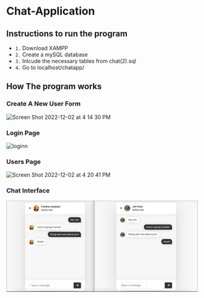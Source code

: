 # Chat-Application
## Instructions to run the program
* `1.` Download XAMPP
* `2.` Create a mySQL database
* `3.` Inlcude the necessary tables from chat(2).sql
* `4.` Go to localhost/chatapp/
## How The program works 
### Create A New User Form
<img width="467" alt="Screen Shot 2022-12-02 at 4 14 30 PM" src="https://user-images.githubusercontent.com/89602311/205399171-864d1ab9-bd9c-4398-bccb-bbbd6b8e874b.png">

### Login Page
<img width="492" alt="loginn" src="https://user-images.githubusercontent.com/89602311/205399353-040f946a-26f8-4877-9c5f-8109a9d23b05.png">

### Users Page
<img width="465" alt="Screen Shot 2022-12-02 at 4 20 41 PM" src="https://user-images.githubusercontent.com/89602311/205399828-65e81460-570c-46a4-a030-a5e5fc8ae784.png">


### Chat Interface
![Screenshot (870).png](https://github.com/blake-reynolds1/Chat-Application/blob/main/Screenshot%20(870).png)


